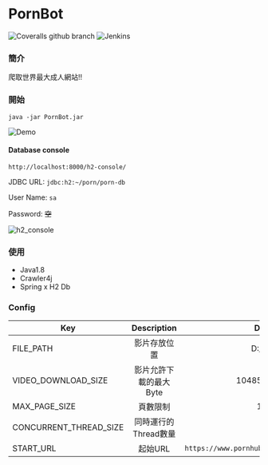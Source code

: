 # PornBot


![Coveralls github branch](https://img.shields.io/badge/java-1.8-green.svg)
![Jenkins](https://img.shields.io/badge/license-MIT-blue.svg)

### 簡介

爬取世界最大成人網站!!  
  
### 開始    

``java -jar PornBot.jar``
  
![Demo](https://raw.githubusercontent.com/tim232385/PornBot/master/image/demo.gif)
  
#### Database console
``http://localhost:8000/h2-console/``

JDBC URL: ``jdbc:h2:~/porn/porn-db``  

User Name: ``sa``  

Password: ~~空~~

![h2_console](https://raw.githubusercontent.com/tim232385/PornBot/master/image/h2_console.gif)

### 使用
- Java1.8
- Crawler4j
- Spring x H2 Db

### Config
  

| Key | Description | Default | 
|--------------|:-----:|-----:|
|FILE_PATH | 影片存放位置 | D:/video |
| VIDEO_DOWNLOAD_SIZE | 影片允許下載的最大Byte | 104857600 |
| MAX_PAGE_SIZE | 頁數限制 | 10000 |
| CONCURRENT_THREAD_SIZE | 同時運行的Thread數量 | 10 |
| START_URL | 起始URL | `https://www.pornhub.com/` |
